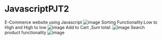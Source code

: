 # JavascriptPJT2
E-Commerce website using Javascript
![image](https://github.com/user-attachments/assets/a1cfb2e7-76a9-4e12-b0fa-5bb4aa208913)
Sorting Functionality:Low to High and High to low
![image](https://github.com/user-attachments/assets/7735ce5e-a8de-4dea-bd4f-2376fe11069f)
Add to Cart ,Sum total:
![image](https://github.com/user-attachments/assets/4f76b035-a775-4563-9248-bfa4063f0e9f)
Search product functionality
![image](https://github.com/user-attachments/assets/38d600f5-a593-47c6-a5be-d19e02bd3543)




